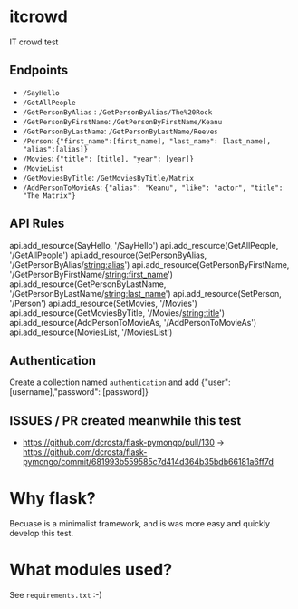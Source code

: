 # itcrowd
IT crowd  test

## Endpoints
  * ```/SayHello```
  * ```/GetAllPeople```
  * ```/GetPersonByAlias``` : ```/GetPersonByAlias/The%20Rock```
  * ```/GetPersonByFirstName```: ```/GetPersonByFirstName/Keanu```
  * ```/GetPersonByLastName```: ```/GetPersonByLastName/Reeves```
  * ```/Person```: ```{"first_name":[first_name], "last_name": [last_name], "alias":[alias]}```
  * ```/Movies```: ```{"title": [title], "year": [year]}```
  * ```/MovieList```
  * ```/GetMoviesByTitle```: ```/GetMoviesByTitle/Matrix```
  * ```/AddPersonToMovieAs```: ```{"alias": "Keanu", "like": "actor", "title": "The Matrix"}```

## API Rules
api.add_resource(SayHello, '/SayHello')
api.add_resource(GetAllPeople, '/GetAllPeople')
api.add_resource(GetPersonByAlias, '/GetPersonByAlias/<string:alias>')
api.add_resource(GetPersonByFirstName, '/GetPersonByFirstName/<string:first_name>')
api.add_resource(GetPersonByLastName, '/GetPersonByLastName/<string:last_name>')
api.add_resource(SetPerson, '/Person')
api.add_resource(SetMovies, '/Movies')
api.add_resource(GetMoviesByTitle, '/Movies/<string:title>')
api.add_resource(AddPersonToMovieAs, '/AddPersonToMovieAs')
api.add_resource(MoviesList, '/MoviesList')
  
## Authentication

Create a collection named ```authentication``` and add {"user": [username],"password": [password]}


## ISSUES / PR created meanwhile this test
* https://github.com/dcrosta/flask-pymongo/pull/130 -> https://github.com/dcrosta/flask-pymongo/commit/681993b559585c7d414d364b35bdb66181a6ff7d

# Why flask?

Becuase is a minimalist framework, and is was more easy and quickly develop this test.

# What modules used?

See ```requirements.txt``` :-)
